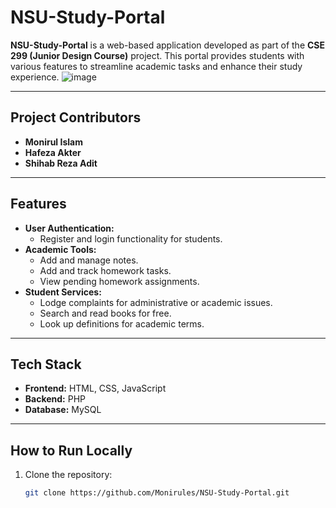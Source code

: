 # NSU-Study-Portal

**NSU-Study-Portal** is a web-based application developed as part of the **CSE 299 (Junior Design Course)** project. This portal provides students with various features to streamline academic tasks and enhance their study experience.
![image](https://github.com/user-attachments/assets/aa82768d-4068-45c7-9616-770951758e4b)

---

## Project Contributors
- **Monirul Islam**
- **Hafeza Akter**  
- **Shihab Reza Adit**  

---

## Features
- **User Authentication:**  
  - Register and login functionality for students.  
- **Academic Tools:**  
  - Add and manage notes.  
  - Add and track homework tasks.  
  - View pending homework assignments.  
- **Student Services:**  
  - Lodge complaints for administrative or academic issues.  
  - Search and read books for free.  
  - Look up definitions for academic terms.  

---

## Tech Stack
- **Frontend:** HTML, CSS, JavaScript  
- **Backend:** PHP  
- **Database:** MySQL  

---

## How to Run Locally
1. Clone the repository:  
   ```bash
   git clone https://github.com/Monirules/NSU-Study-Portal.git

